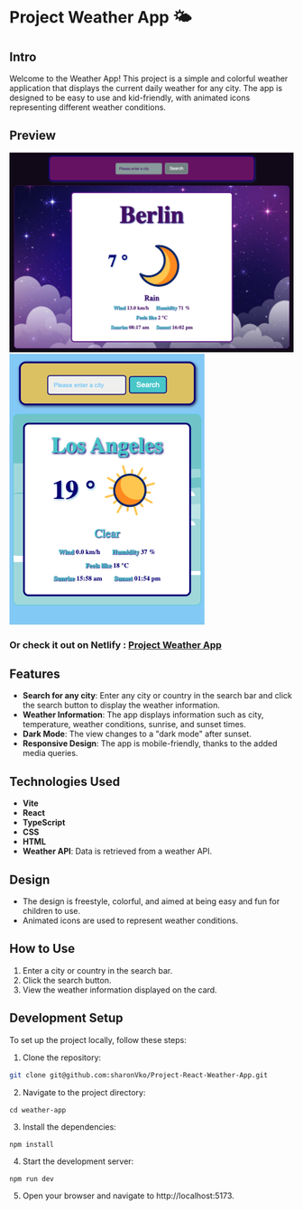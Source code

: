 # Project Weather App 🌤️

## Intro

Welcome to the Weather App! This project is a simple and colorful weather application that displays the current daily weather for any city. The app is designed to be easy to use and kid-friendly, with animated icons representing different weather conditions.

## Preview

![screenshot](./public/screenPicSunset.png)
![screensshot](./public/screenPicSunriseMobile.png)

### Or check it out on Netlify : [Project Weather App](https://project-react-weathermen-app.netlify.app/)

## Features

- **Search for any city**: Enter any city or country in the search bar and click the search button to display the weather information.
- **Weather Information**: The app displays information such as city, temperature, weather conditions, sunrise, and sunset times.
- **Dark Mode**: The view changes to a "dark mode" after sunset.
- **Responsive Design**: The app is mobile-friendly, thanks to the added media queries.

## Technologies Used

- **Vite**
- **React**
- **TypeScript**
- **CSS**
- **HTML**
- **Weather API**: Data is retrieved from a weather API.

## Design

- The design is freestyle, colorful, and aimed at being easy and fun for children to use.
- Animated icons are used to represent weather conditions.

## How to Use

1. Enter a city or country in the search bar.
2. Click the search button.
3. View the weather information displayed on the card.

## Development Setup

To set up the project locally, follow these steps:

1. Clone the repository:

```bash
git clone git@github.com:sharonVko/Project-React-Weather-App.git
```

2. Navigate to the project directory:

```
cd weather-app
```

3. Install the dependencies:

```
npm install
```

4. Start the development server:

```
npm run dev
```

5. Open your browser and navigate to http://localhost:5173.

